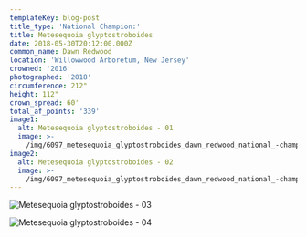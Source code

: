 ```yaml
---
templateKey: blog-post
title_type: 'National Champion:'
title: Metesequoia glyptostroboides
date: 2018-05-30T20:12:00.000Z
common_name: Dawn Redwood
location: 'Willowwood Arboretum, New Jersey'
crowned: '2016'
photographed: '2018'
circumference: 212"
height: 112"
crown_spread: 60'
total_af_points: '339'
image1:
  alt: Metesequoia glyptostroboides - 01
  image: >-
    /img/6097_metesequoia_glyptostroboides_dawn_redwood_national_-champion_willow_wood_arboretum_nj_american_forests_brian_kelley_6_5_2019_full.jpg
image2:
  alt: Metesequoia glyptostroboides - 02
  image: >-
    /img/6097_metesequoia_glyptostroboides_dawn_redwood_national_-champion_willow_wood_arboretum_nj_american_forests_brian_kelley_6_5_2019_full_2.jpg
---
```

![Metesequoia glyptostroboides - 03](/img/6097_metesequoia_glyptostroboides_dawn_redwood_national_-champion_willow_wood_arboretum_nj_american_forests_brian_kelley_6_5_2019_base.jpg)

![Metesequoia glyptostroboides - 04](/img/6097_metesequoia_glyptostroboides_dawn_redwood_national_-champion_willow_wood_arboretum_nj_american_forests_brian_kelley_6_5_2019_scale.jpg)
